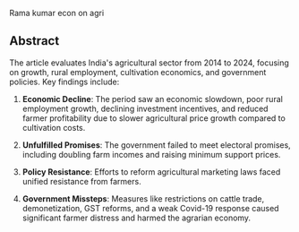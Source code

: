 Rama kumar econ on agri
## Abstract
The article evaluates India's agricultural sector from 2014 to 2024, focusing on growth, rural employment, cultivation economics, and government policies. Key findings include:

1. **Economic Decline**: The period saw an economic slowdown, poor rural employment growth, declining investment incentives, and reduced farmer profitability due to slower agricultural price growth compared to cultivation costs.
    
2. **Unfulfilled Promises**: The government failed to meet electoral promises, including doubling farm incomes and raising minimum support prices.
    
3. **Policy Resistance**: Efforts to reform agricultural marketing laws faced unified resistance from farmers.
    
4. **Government Missteps**: Measures like restrictions on cattle trade, demonetization, GST reforms, and a weak Covid-19 response caused significant farmer distress and harmed the agrarian economy.
